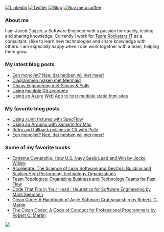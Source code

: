 [![LinkedIn](https://img.shields.io/badge/linkedin-%230077B5.svg?&style=for-the-badge&logo=linkedin&logoColor=white)](https://linkedin.com/in/jacobduijzer) 
[![Twitter](https://img.shields.io/badge/twitter-%231DA1F2.svg?&style=for-the-badge&logo=twitter&logoColor=white)](https://www.twitter.com/jacobduijzer)
[![Blog](https://img.shields.io/static/v1?logo=hugo&label=personal&message=Blog&style=for-the-badge&logoColor=white)](https://blog.duijzer.com)
[![Buy me a coffee](https://img.shields.io/badge/donate-buy%20me%20a%20coffee-yellow?logo=buymeacoffee&label=Donate&style=for-the-badge&logoColor=white)](https://www.buymeacoffee.com/jacobduijzer)

### About me

I am Jacob Duijzer, a Software Engineer with a passion for quality, testing and sharing knowledge. Currently I work for [Team Rockstars IT](https://www.teamrockstars.nl) as a consultant. I like to learn new technologies and share knowledge with others. I am especially happy when I can work together with a team, helping them grow. 

### My latest blog posts
* [Een monoliet? Nee, dat hebben wij niet meer!](https://blog.duijzer.com/nl/posts/team_topologiesmonolieten/)
* [Diagrammen maken met Mermaid](https://blog.duijzer.com/nl/posts/diagrammen_maken_met_mermaid/)
* [Chaos Engineering met Simmy & Polly](https://blog.duijzer.com/nl/posts/chaos-engineering-met-polly-en-simmy/)
* [Using multiple Git accounts](https://blog.duijzer.com/posts/using-multiple-git-accounts/)
* [Using an Azure Web App to host multiple static html sites](https://blog.duijzer.com/posts/hosting-multiple-static-sites-in-azure/)

### My favorite blog posts

* [Using xUnit fixtures with SpecFlow](https://blog.duijzer.com/posts/specflow-xunit-fixtures/) 
* [Using an Arduino with Xamarin for Mac](https://blog.duijzer.com/posts/xamarin-mac-arduino/) 
* [Retry and fallback policies in C# with Polly](https://blog.duijzer.com/posts/polly-refit/) 
* [Een monoliet? Nee, dat hebben wij niet meer!](https://blog.duijzer.com/nl/posts/team_topologiesmonolieten/)

### Some of my favorite books

* [Extreme Ownership, How U.S. Navy Seals Lead and Win by Jocko Willink](https://www.amazon.com/Extreme-Ownership-U-S-Navy-SEALs/dp/1250067057) 
* [Accelerate: The Science of Lean Software and DevOps: Building and Scaling High Performing Technology Organizations](https://www.amazon.com/Accelerate-Software-Performing-Technology-Organizations/dp/1942788339/ref=mp_s_a_1_2?crid=1EVOOBNAIHJF1&keywords=Accelerate%3A+The+Science+of+Lean+Software+and+DevOps%3A+Building+and+Scaling+High+Performing+Technology+Organizations&qid=1660453284&sprefix=accelerate+the+science+of+lean+software+and+devops+building+and+scaling+high+performing+technology+organizations%2Caps%2C176&sr=8-2)
* [Team Topologies: Organizing Business and Technology Teams for Fast Flow](https://teamtopologies.com/book)
* [Code That Fits in Your Head : Heuristics for Software Engineering by Mark Seemann](https://www.amazon.com/Code-That-Fits-Your-Head/dp/0137464401) 
* [Clean Code: A Handbook of Agile Software Craftsmanship by Robert. C. Martin](https://www.amazon.com/Clean-Code-Handbook-Software-Craftsmanship/dp/0132350882/ref=mp_s_a_1_1?crid=2OU3F4DUZEPWT&keywords=clean+code&qid=1644644340&s=books&sprefix=Clean+code%2Cstripbooks%2C192&sr=1-1) 
* [The Clean Coder: A Code of Conduct for Professional Programmers by Robert C. Martin](https://www.amazon.com/Clean-Coder-Conduct-Professional-Programmers/dp/B08X7MNTCX/ref=mp_s_a_1_1?crid=14A8O8H8Q8Q38&keywords=the+clean+coder&qid=1644644523&sprefix=The+clea%2Caps%2C202&sr=8-1) 


![](https://komarev.com/ghpvc/?username=jacobduijzer&color=blue)

